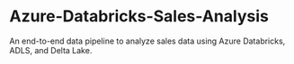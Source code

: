 # Azure-Databricks-Sales-Analysis
An end-to-end data pipeline to analyze sales data using Azure Databricks, ADLS, and Delta Lake.
